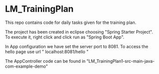# LM_TrainingPlan

This repo contains code for daily tasks given for the training plan.

The project has been created in eclipse choosing "Spring Starter Project".
To execute it, right click and click run as "Spring Boot App".

In App configuration we have set the server port to 8081.
To access the hello page use url " localhost:8081/hello "

The AppController code can be found in "LM_TrainingPlan1-src-main-java-com-example-demo"
